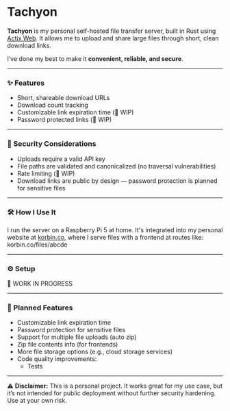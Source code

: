 # Tachyon

**Tachyon** is my personal self-hosted file transfer server, built in Rust using [Actix Web](https://actix.rs/). It allows me to upload and share large files through short, clean download links.

I’ve done my best to make it **convenient, reliable, and secure**.

---

### ✨ Features

- Short, shareable download URLs
- Download count tracking
- Customizable link expiration time (🚧 WIP)
- Password protected links (🚧 WIP)

---

### 🔐 Security Considerations

- Uploads require a valid API key
- File paths are validated and canonicalized (no traversal vulnerabilities)
- Rate limiting (🚧 WIP)
- Download links are public by design — password protection is planned for sensitive files

---

### 🛠️ How I Use It

I run the server on a Raspberry Pi 5 at home. It's integrated into my personal website at [korbin.co](https://korbin.co), where I serve files with a frontend at routes like:
korbin.co/files/abcde

---

### ⚙️ Setup

🚧 WORK IN PROGRESS

---

### 🚧 Planned Features
- Customizable link expiration time
- Password protection for sensitive files
- Support for multiple file uploads (auto zip)
- Zip file contents info (for frontends)
- More file storage options (e.g., cloud storage services)
- Code quailty improvements:
  - Tests

---

⚠️ **Disclaimer:** This is a personal project. It works great for my use case, but it’s not intended for public deployment without further security hardening. Use at your own risk.
